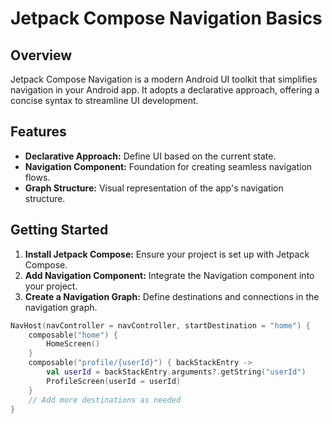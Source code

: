 # Jetpack Compose Navigation Basics

## Overview

Jetpack Compose Navigation is a modern Android UI toolkit that simplifies navigation in your Android app. It adopts a declarative approach, offering a concise syntax to streamline UI development.

## Features

- **Declarative Approach:** Define UI based on the current state.
- **Navigation Component:** Foundation for creating seamless navigation flows.
- **Graph Structure:** Visual representation of the app's navigation structure.

## Getting Started

1. **Install Jetpack Compose:** Ensure your project is set up with Jetpack Compose.
2. **Add Navigation Component:** Integrate the Navigation component into your project.
3. **Create a Navigation Graph:** Define destinations and connections in the navigation graph.

```kotlin
NavHost(navController = navController, startDestination = "home") {
    composable("home") {
        HomeScreen()
    }
    composable("profile/{userId}") { backStackEntry ->
        val userId = backStackEntry.arguments?.getString("userId")
        ProfileScreen(userId = userId)
    }
    // Add more destinations as needed
}
